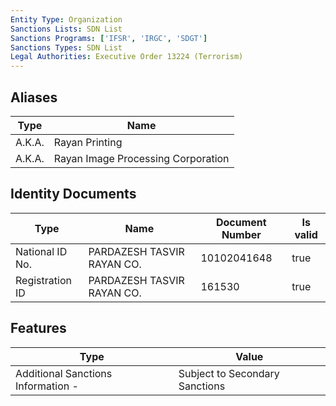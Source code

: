 ```yaml
---
Entity Type: Organization
Sanctions Lists: SDN List
Sanctions Programs: ['IFSR', 'IRGC', 'SDGT']
Sanctions Types: SDN List
Legal Authorities: Executive Order 13224 (Terrorism)
---
```


## Aliases
| Type  | Name      | 
|-------|-----------|
| A.K.A. | Rayan Printing |
| A.K.A. | Rayan Image Processing Corporation |

## Identity Documents
| Type  | Name      | Document Number | Is valid |
|-------|-----------|-----------------|----------|
| National ID No. | PARDAZESH TASVIR RAYAN CO. | 10102041648 | true |
| Registration ID | PARDAZESH TASVIR RAYAN CO. | 161530 | true |

## Features
| Type  | Value      |
|-------|------------|
| Additional Sanctions Information - | Subject to Secondary Sanctions |
